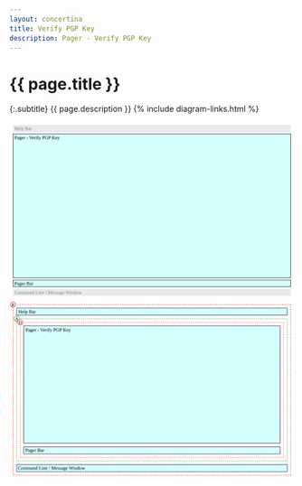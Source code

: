 ```yaml
---
layout: concertina
title: Verify PGP Key
description: Pager - Verify PGP Key
---
```


# {{ page.title }}

{:.subtitle}
{{ page.description }}
{% include diagram-links.html %}

![s-pager-pgp-verify-key](images/s-pager-pgp-verify-key.svg)
![l-pager-pgp-verify-key](images/l-pager-pgp-verify-key.svg)
